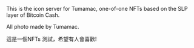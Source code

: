 This is the icon server for Tumamac, one-of-one NFTs based on the SLP layer of Bitcoin Cash.

All photo made by Tumamac.

這是一個NFTs 測試，希望有人會喜歡!

